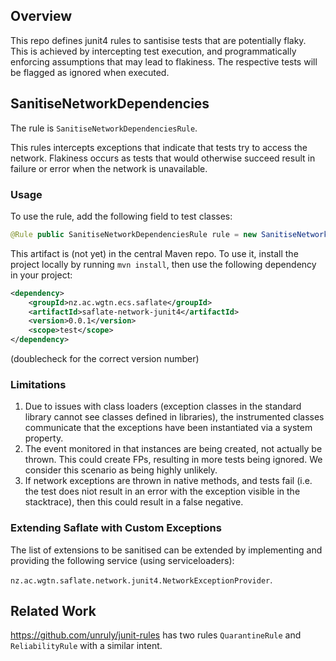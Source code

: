 ## Overview 

This repo defines junit4 rules to santisise tests that are potentially flaky. This is achieved by intercepting test execution, and 
programmatically enforcing assumptions that may lead to flakiness. The respective tests will be flagged as ignored when executed. 

## SanitiseNetworkDependencies

The rule is `SanitiseNetworkDependenciesRule`.

This rules intercepts exceptions that indicate that tests try to access the network. Flakiness occurs as tests that would otherwise succeed 
result in failure or error when the network is unavailable. 

### Usage

To use the rule, add the following field to test classes:

```java
@Rule public SanitiseNetworkDependenciesRule rule = new SanitiseNetworkDependenciesRule();
```

This artifact is (not yet) in the central Maven repo. To use it, install the project locally by running `mvn install`, then use the following dependency in your project:

```xml
<dependency>
    <groupId>nz.ac.wgtn.ecs.saflate</groupId>
    <artifactId>saflate-network-junit4</artifactId>
    <version>0.0.1</version>
    <scope>test</scope>
</dependency>
```

(doublecheck for the correct version number)

### Limitations

1. Due to issues with class loaders (exception classes in the standard library cannot see classes defined in libraries), the instrumented classes
communicate that the exceptions have been instantiated via a system property.
2. The event monitored in that instances are being created, not actually be thrown. This could create FPs, resulting in more tests being ignored.
We consider this scenario as being highly unlikely.
3. If network exceptions are thrown in native methods, and tests fail (i.e. the test does niot result in an error with the exception visible in the stacktrace), then this could result in a false negative.

### Extending Saflate with Custom Exceptions

The list of extensions to be sanitised can be extended by implementing and providing the following service (using serviceloaders):

`nz.ac.wgtn.saflate.network.junit4.NetworkExceptionProvider`.

## Related Work

https://github.com/unruly/junit-rules has two rules `QuarantineRule` and `ReliabilityRule` with a similar intent.